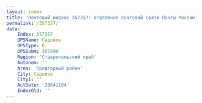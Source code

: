 ```yaml
---
layout: index
title: 'Почтовый индекс 357357: отделение почтовой связи Почты России'
permalink: /357357/
data:
    Index: 357357
    OPSName: Садовое
    OPSType: О
    OPSSubm: 357600
    Region: 'Ставропольский край'
    Autonom: ''
    Area: 'Предгорный район'
    City: Садовое
    City1: ''
    ActDate: '20041104'
    IndexOld: ''
---
```

